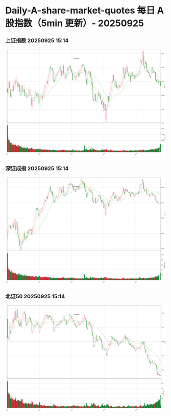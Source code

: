 
# Daily-A-share-market-quotes 每日 A 股指数（5min 更新）- 20250925

### 上证指数 20250925 15:14
![](./fig/2025/9/20250925-sh000001.png)

### 深证成指 20250925 15:14
![](./fig/2025/9/20250925-sz399001.png)

### 北证50 20250925 15:14
![](./fig/2025/9/20250925-bj899050.png)
